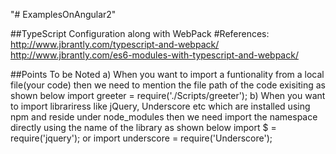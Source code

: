 "# ExamplesOnAngular2" 

##TypeScript Configuration along with WebPack
    #References: 
        http://www.jbrantly.com/typescript-and-webpack/
        http://www.jbrantly.com/es6-modules-with-typescript-and-webpack/




##Points To be Noted
a) When you want to import a funtionality from a local file(your code) then we need to mention the file path of the code exisiting as shown below
import greeter = require('./Scripts/greeter'); 
b) When you want to import librariress like jQuery, Underscore etc which are installed using npm and reside under node_modules then we need import the namespace directly using the name of the library as shown below
import $ = require('jquery'); or import underscore = require('Underscore');